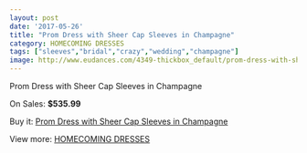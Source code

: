 ```yaml
---
layout: post
date: '2017-05-26'
title: "Prom Dress with Sheer Cap Sleeves in Champagne"
category: HOMECOMING DRESSES
tags: ["sleeves","bridal","crazy","wedding","champagne"]
image: http://www.eudances.com/4349-thickbox_default/prom-dress-with-sheer-cap-sleeves-in-champagne.jpg
---
```

Prom Dress with Sheer Cap Sleeves in Champagne

On Sales: **$535.99**
<a href="https://www.eudances.com/en/homecoming-dresses/1458-prom-dress-with-sheer-cap-sleeves-in-champagne.html"><amp-img layout="responsive" width="600" height="600" src="//www.eudances.com/4349-thickbox_default/prom-dress-with-sheer-cap-sleeves-in-champagne.jpg" alt="Prom Dress with Sheer Cap Sleeves in Champagne 0" /></a>

Buy it: [Prom Dress with Sheer Cap Sleeves in Champagne](https://www.eudances.com/en/homecoming-dresses/1458-prom-dress-with-sheer-cap-sleeves-in-champagne.html "Prom Dress with Sheer Cap Sleeves in Champagne")

View more: [HOMECOMING DRESSES](https://www.eudances.com/en/15-homecoming-dresses "HOMECOMING DRESSES")